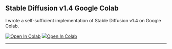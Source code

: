 ## Stable Diffusion v1.4 Google Colab

I wrote a self-sufficient implementation of Stable Diffusion v1.4 on Google Colab.

[![Open In Colab](https://colab.research.google.com/assets/colab-badge.svg)](https://colab.research.google.com/github/rmyj/txt2img/blob/main/txt2img.ipynb)
<a href="https://colab.research.google.com/github/rmyj/txt2img/blob/main/txt2img.ipynb" target="_blank"><img src="https://colab.research.google.com/assets/colab-badge.svg">Open In Colab</img></a>

***
